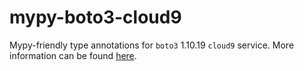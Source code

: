 # mypy-boto3-cloud9

Mypy-friendly type annotations for `boto3` 1.10.19 `cloud9` service.
More information can be found [here](https://github.com/vemel/mypy_boto3).